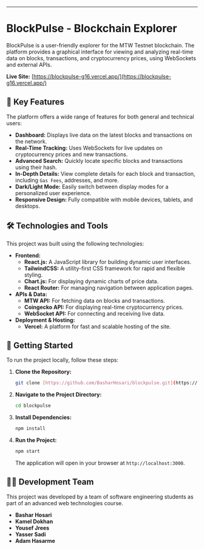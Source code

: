 

-----

# BlockPulse - Blockchain Explorer 

[](https://reactjs.org/)
[](https://tailwindcss.com/)
[](https://vercel.com/)

BlockPulse is a user-friendly explorer for the MTW Testnet blockchain. The platform provides a graphical interface for viewing and analyzing real-time data on blocks, transactions, and cryptocurrency prices, using WebSockets and external APIs.

**Live Site:** [https://blockpulse-g16.vercel.app/](https://blockpulse-g16.vercel.app/)

## 🚀 Key Features

The platform offers a wide range of features for both general and technical users:

  * **Dashboard:** Displays live data on the latest blocks and transactions on the network.
  * **Real-Time Tracking:** Uses WebSockets for live updates on cryptocurrency prices and new transactions.
  * **Advanced Search:** Quickly locate specific blocks and transactions using their hash.
  * **In-Depth Details:** View complete details for each block and transaction, including `Gas Fees`, addresses, and more.
  * **Dark/Light Mode:** Easily switch between display modes for a personalized user experience.
  * **Responsive Design:** Fully compatible with mobile devices, tablets, and desktops.


## 🛠️ Technologies and Tools

This project was built using the following technologies:

  * **Frontend:**
      * **React.js:** A JavaScript library for building dynamic user interfaces.
      * **TailwindCSS:** A utility-first CSS framework for rapid and flexible styling.
      * **Chart.js:** For displaying dynamic charts of price data.
      * **React Router:** For managing navigation between application pages.
  * **APIs & Data:**
      * **MTW API:** For fetching data on blocks and transactions.
      * **Coingecko API:** For displaying real-time cryptocurrency prices.
      * **WebSocket API:** For connecting and receiving live data.
  * **Deployment & Hosting:**
      * **Vercel:** A platform for fast and scalable hosting of the site.

## 🏁 Getting Started

To run the project locally, follow these steps:

1.  **Clone the Repository:**
    ```sh
    git clone [https://github.com/BasharHosari/blockpulse.git](https://github.com/Yasser-Saadi-7/BlockPulse---Blockchain-Explorer-for-MTW-Testnet.git)
    ```
2.  **Navigate to the Project Directory:**
    ```sh
    cd blockpulse
    ```
3.  **Install Dependencies:**
    ```sh
    npm install
    ```
4.  **Run the Project:**
    ```sh
    npm start
    ```
    The application will open in your browser at `http://localhost:3000`.

## 🧑‍💻 Development Team

This project was developed by a team of software engineering students as part of an advanced web technologies course.

  * **Bashar Hosari**
  * **Kamel Dokhan**
  * **Yousef Jrees**
  * **Yasser Sadi**
  * **Adam Hasarme**
